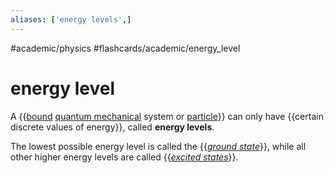 ```yaml
---
aliases: ['energy levels',]
---
```


#academic/physics #flashcards/academic/energy_level

# energy level

A {{[bound](bound%20state.md) [quantum mechanical](quantum%20mechanics.md) system or [particle](particle.md)}} can only have {{certain discrete values of energy}}, called __energy levels__. <!--SR:!2023-07-31,139,250!2023-05-12,97,270-->

The lowest possible energy level is called the {{_[ground state](ground%20state.md)_}}, while all other higher energy levels are called {{_[excited states](excited%20state.md)_}}. <!--SR:!2023-03-26,78,310!2023-03-24,76,310-->

